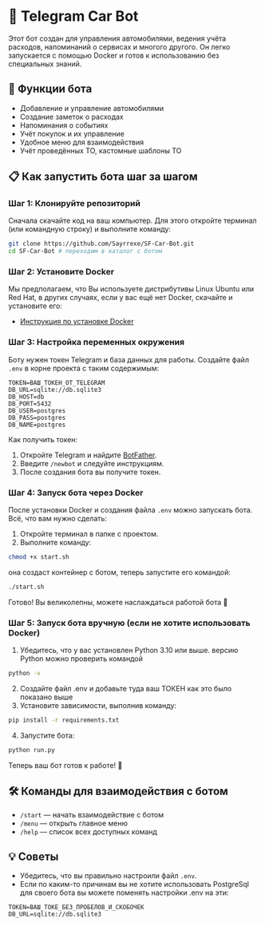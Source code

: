 # 🚗 Telegram Car Bot

Этот бот создан для управления автомобилями, ведения учёта расходов, напоминаний о сервисах и многого другого. Он легко запускается с помощью Docker и готов к использованию без специальных знаний.

## 🔧 Функции бота

- Добавление и управление автомобилями
- Создание заметок о расходах
- Напоминания о событиях
- Учёт покупок и их управление
- Удобное меню для взаимодействия
- Учёт проведённых ТО, кастомные шаблоны ТО

## 📋 Как запустить бота шаг за шагом

### Шаг 1: Клонируйте репозиторий
Сначала скачайте код на ваш компьютер. Для этого откройте терминал (или командную строку) и выполните команду:

```bash
git clone https://github.com/Sayrrexe/SF-Car-Bot.git
cd SF-Car-Bot # переходим в каталог с ботом
```

### Шаг 2: Установите Docker
Мы предполагаем, что Вы используете дистрибутивы Linux Ubuntu или Red Hat, в других случаях, если у вас ещё нет Docker, скачайте и установите его:

- [Инструкция по установке Docker](https://docs.docker.com/get-docker/)

### Шаг 3: Настройка переменных окружения

Боту нужен токен Telegram и база данных для работы. Создайте файл `.env` в корне проекта с таким содержимым:

```env
TOKEN=ВАШ_ТОКЕН_ОТ_TELEGRAM
DB_URL=sqlite://db.sqlite3
DB_HOST=db
DB_PORT=5432
DB_USER=postgres
DB_PASS=postgres
DB_NAME=postgres
```

Как получить токен:
1. Откройте Telegram и найдите [BotFather](https://t.me/BotFather).
2. Введите `/newbot` и следуйте инструкциям.
3. После создания бота вы получите токен.

### Шаг 4: Запуск бота через Docker

После установки Docker и создания файла `.env` можно запускать бота. Всё, что вам нужно сделать:

1. Откройте терминал в папке с проектом.
2. Выполните команду:

```bash
chmod +x start.sh
```

она создаст контейнер с ботом, теперь запустите его командой:

```bash
./start.sh
```

Готово! Вы великолепны, можете наслаждаться работой бота 🎉

### Шаг 5: Запуск бота вручную (если не хотите использовать Docker)

1. Убедитесь, что у вас установлен Python 3.10 или выше.
версию Python можно проверить командой
```bash
python -v
```
2. Создайте файл .env и добавьте туда ваш ТОКЕН как это было показано выше
3. Установите зависимости, выполнив команду:

```bash
pip install -r requirements.txt
```

4. Запустите бота:

```bash
python run.py
```

Теперь ваш бот готов к работе! 🎉

## 🛠 Команды для взаимодействия с ботом

- `/start` — начать взаимодействие с ботом
- `/menu` — открыть главное меню
- `/help` — список всех доступных команд

## 💡 Советы
- Убедитесь, что вы правильно настроили файл `.env`.
- Если по каким-то причинам вы не хотите использовать PostgreSql для своего бота вы можете поменять настройки .env на эти:
```env
TOKEN=ВАШ_ТОКЕ_БЕЗ_ПРОБЕЛОВ_И_СКОБОЧЕК
DB_URL=sqlite://db.sqlite3
```
